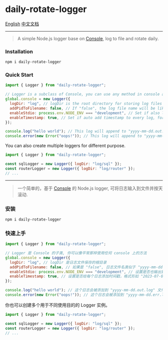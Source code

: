 # daily-rotate-logger

[English](#installation) [中文文档](#安装)

---

> A simple Node.js logger base on [Console](https://nodejs.org/api/console.html#class-console), log to file and rotate daily.

### Installation

```bash
npm i daily-rotate-logger
```

### Quick Start

```js
import { Logger } from "daily-rotate-logger";

// Logger is a subclass of Console, you can use any method in console as usual
global.console = new Logger({
  logDir: "log", // logDir is the root directory for storing log files
  addPidToFilename: false, // If "false", the log file name will be like "yyyy-mm-dd.out.log", if "true", "yyyy-mm-dd.pid.out.log", default "false".
  enableStdio: process.env.NODE_ENV === "development", // Set if also log to "process.stdout" or "process.stderr", default "false"
  enableTimestamp: true, // Set if auto add timestamp to every log, format like "2023-07-04 22:39:50,183"
});

console.log("hello world"); // This log will append to "yyyy-mm-dd.out.log" file
console.error(new Error("oops!")); // This log will append to "yyyy-mm-dd.err.log" file
```

You can also create multiple loggers for different purpose.

```js
import { Logger } from "daily-rotate-logger";

const sqlLogger = new Logger({ logDir: "log/sql" });
const routerLogger = new Logger({ logDir: "log/router" });
// ...
```

---

> 一个简单的，基于 [Console](https://nodejs.org/api/console.html#class-console) 的 Node.js logger, 可将日志输入到文件并按天滚动.

### 安装

```bash
npm i daily-rotate-logger
```

### 快速上手

```js
import { Logger } from "daily-rotate-logger";

// Logger 是 Console 的子类, 你可以像平常那样使用任何 console 上的方法
global.console = new Logger({
  logDir: "log", // logDir 是日志文件保存的根目录
  addPidToFilename: false, // 如果是 "false", 日志文件名类似于 "yyyy-mm-dd.out.log", 如果是 "true", "yyyy-mm-dd.pid.out.log", 默认 "false".
  enableStdio: process.env.NODE_ENV === "development", // 设置是否也输出到 "process.stdout" 或 "process.stderr", 默认 "false"
  enableTimestamp: true, // 设置是否给每个日志添加时间戳，格式形如 "2023-07-04 22:39:50,183"
});

console.log("hello world"); // 这个日志会被添加到 "yyyy-mm-dd.out.log" 文件
console.error(new Error("oops!")); // 这个日志会被添加到 "yyyy-mm-dd.err.log" 文件
```

你也可以创建多个用于不同使用目的的 Logger 实例。

```js
import { Logger } from "daily-rotate-logger";

const sqlLogger = new Logger({ logDir: "log/sql" });
const routerLogger = new Logger({ logDir: "log/router" });
// ...
```
